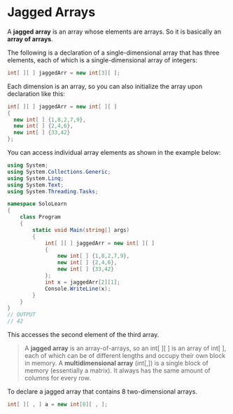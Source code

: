 # Jagged Arrays 

A **jagged array** is an array whose elements are arrays. So it is basically an **array of arrays**.

The following is a declaration of a single-dimensional array that has three elements, each of which is a single-dimensional array of integers:

```cs
int[ ][ ] jaggedArr = new int[3][ ];
```
Each dimension is an array, so you can also initialize the array upon declaration like this:
```cs
int[ ][ ] jaggedArr = new int[ ][ ] 
{
  new int[ ] {1,8,2,7,9},
  new int[ ] {2,4,6},
  new int[ ] {33,42}
};
```
You can access individual array elements as shown in the example below:

```cs
using System;
using System.Collections.Generic;
using System.Linq;
using System.Text;
using System.Threading.Tasks;

namespace SoloLearn
{
    class Program
    {
        static void Main(string[] args)
        {
            int[ ][ ] jaggedArr = new int[ ][ ] 
            {
                new int[ ] {1,8,2,7,9},
                new int[ ] {2,4,6},
                new int[ ] {33,42}
            };
            int x = jaggedArr[2][1];
            Console.WriteLine(x);
        }
    }
}
// OUTPUT
// 42
```
This accesses the second element of the third array.
> A **jagged array** is an array-of-arrays, so an int[ ][ ] is an array of int[ ], each of which can be of different lengths and occupy their own block in memory.
> A **multidimensional array** (int[,]) is a single block of memory (essentially a matrix). It always has the same amount of columns for every row.

To declare a jagged array that contains 8 two-dimensional arrays.

```cs
int[ ][ , ] a = new int[8][ , ];
```
